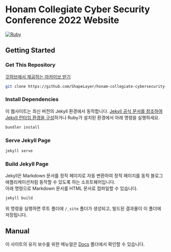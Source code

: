 # Honam Collegiate Cyber Security Conference 2022 Website
[![Ruby](https://img.shields.io/badge/Ruby->=2.7.5-CC342D?logo=ruby&logoColor=white)]()

## Getting Started
### Get This Repository
[깃허브에서 제공하는 아카이브 받기](https://github.com/ShapeLayer/honam-collegiate-cybersecurity-conference-2022/archive/refs/heads/main.zip)

```sh
git clone https://github.com/ShapeLayer/honam-collegiate-cybersecurity-conference-2022.git
```

### Install Dependencies
이 웹사이트는 최신 버전의 Jekyll 환경에서 동작합니다. [Jekyll 공식 문서를 참조하여 Jekyll 런타임 환경을 구성](https://jekyllrb.com/docs/)하거나 Ruby가 설치된 환경에서 아래 명령을 실행하세요.

```sh
bundler install
```

### Serve Jekyll Page
```sh
jekyll serve
```

### Build Jekyll Page
Jekyll은 Markdown 문서를 정적 페이지로 자동 변환하여 정적 페이지를 동적 블로그 애플리케이션처럼 동작할 수 있도록 하는 소프트웨어입니다.  
아래 명령으로 Markdown 문서를 HTML 문서로 컴파일할 수 있습니다.

```sh
jekyll build
```

위 명령을 실행하면 루트 폴더에 `/_site` 폴더가 생성되고, 빌드된 결과물이 이 폴더에 저장됩니다.  

## Manual
이 사이트의 유지 보수를 위한 메뉴얼은 [Docs](./docs/) 폴더에서 확인할 수 있습니다.
